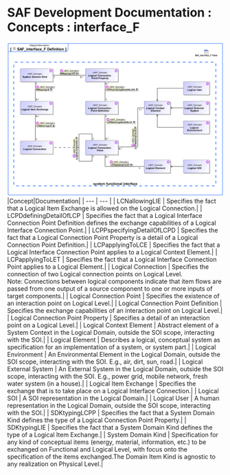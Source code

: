 # SAF Development Documentation : Concepts : interface_F 
![SAF_interface_F Definition.svg](./diagrams/SAF_interface_F-Definition.svg)
|Concept|Documentation|
| --- | --- |
| LCNallowingLIE | Specifies the fact that a Logical Item Exchange is allowed on the Logical Connection.|
| LCPDdefiningDetailOfLCP | Specifies the fact that a Logical Interface Connection Point Definition defines the exchange capabilities of a Logical Interface Connection Point.|
| LCPPspecifyingDetailOfLCPD | Specifies the fact that a Logical Connection Point Property is a detail of a Logical Connection Point Definition.|
| LCPapplyingToLCE | Specifies the fact that a Logical Interface Connection Point applies to a Logical Context Element.|
| LCPapplyingToLET | Specifies the fact that a Logical Interface Connection Point applies to a Logical Element.|
| Logical Connection | Specifies the connection of two Logical connection points on Logical Level.<br>Note: Connections between logical components indicate that item flows are passed from one output of a source component to one or more inputs of target components.|
| Logical Connection Point | Specifies the existence of an interaction point on Logical Level.|
| Logical Connection Point Definition | Specifies the exchange capabilities of an interaction point on Logical Level.|
| Logical Connection Point Property | Specifies a detail of an interaction point on a Logical Level.|
| Logical Context Element | Abstract element of a System Context in the Logical Domain, outside the SOI scope, interacting with the SOI.|
| Logical Element | Describes a logical, conceptual system as specification for an implementation of a system, or system part.|
| Logical Environment | An Environmental Element in the Logical Domain, outside the SOI scope, interacting with the SOI. E.g., air, dirt, sun, road.|
| Logical External System | An External System in the Logical Domain, outside the SOI scope, interacting with the SOI. E.g., power grid, mobile network, fresh water system (in a house).|
| Logical Item Exchange | Specifies the exchange that is to take place on a Logical Interface Connection.|
| Logical SOI | A SOI representation in the Logical Domain.|
| Logical User | A human representation in the Logical Domain, outside the SOI scope, interacting with the SOI.|
| SDKtypingLCPP | Specifies the fact that a System Domain Kind defines the type of a Logical Connection Point Property.|
| SDKtypingLIE | Specifies the fact that a System Domain Kind defines the type of a Logical Item Exchange.|
| System Domain Kind | Specification for any kind of conceptual items (energy, material, information, etc.) to be exchanged on Functional and Logical Level, with focus onto the specification of the items exchanged.The Domain Item Kind is agnostic to any realization on Physical Level.|
